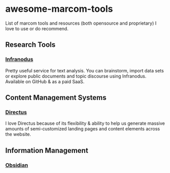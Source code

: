 # awesome-marcom-tools
List of marcom tools and resources (both opensource and proprietary) I love to use or do recommend.

## Research Tools

### [Infranodus](https://github.com/noduslabs/infranodus)
Pretty useful service for text analysis. You can brainstorm, import data sets or explore public documents and topic discourse using Infranodus. Available on GitHub & as a paid SaaS. 

## Content Management Systems

### [Directus](https://github.com/directus)
I love Directus because of its flexibility & ability to help us generate massive amounts of semi-customized landing pages and content elements across the website.

## Information Management

### [Obsidian](https://obsidian.md)
